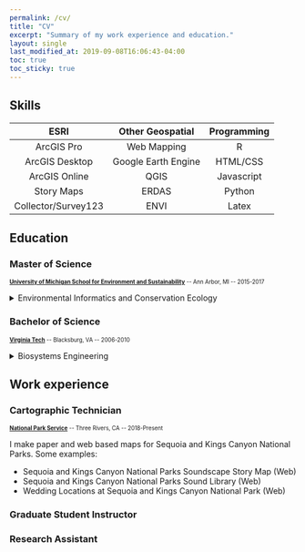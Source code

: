 ```yaml
---
permalink: /cv/
title: "CV"
excerpt: "Summary of my work experience and education."
layout: single
last_modified_at: 2019-09-08T16:06:43-04:00
toc: true
toc_sticky: true
---
```


## Skills

| ESRI                | Other Geospatial    | Programming |
| :-----------------: | :-----------------: | :---------: |
| ArcGIS Pro          | Web Mapping         | R           |
| ArcGIS Desktop      | Google Earth Engine | HTML/CSS    |
| ArcGIS Online       | QGIS                | Javascript  |
| Story Maps          | ERDAS               | Python      |
| Collector/Survey123 | ENVI                | Latex       | 

## Education

### Master of Science
<sub><sup>[**University of Michigan School for Environment and Sustainability**](https://seas.umich.edu) -- <i class="fa fa-map-marker"></i> Ann Arbor, MI -- <i class="fa fa-calendar" aria-hidden="true"></i> 2015-2017 </sup></sub>
<details>
  <summary>Environmental Informatics and Conservation Ecology</summary>
  
Students in environmental informatics learn to develop and use spatially explicit analytical and computer-based methods to assess and protect the Earth’s natural resources.  Students in conservation ecology learn the fundamental concepts and tehcniques necessary for the study of ecosystems, in order to reverse environmental damages.
</details>


### Bachelor of Science
<sub><sup>[**Virginia Tech**](https://www.bse.vt.edu) -- <i class="fa fa-map-marker"></i> Blacksburg, VA -- <i class="fa fa-calendar" aria-hidden="true"></i> 2006-2010 </sup></sub>
<details>
  <summary>Biosystems Engineering</summary>
  
Students in biosystems engineering learn principles of biology, chemistry, physics, and engineering and how to apply them to environmental problems.
</details>

## Work experience

### Cartographic Technician
<sub><sup>[**National Park Service**](https://www.nps.gov/seki) -- <i class="fa fa-map-marker"></i> Three Rivers, CA -- <i class="fa fa-calendar" aria-hidden="true"></i> 2018-Present</sup></sub>

I make paper and web based maps for Sequoia and Kings Canyon National Parks.  Some examples:
  * Sequoia and Kings Canyon National Parks Soundscape Story Map (Web)
  * Sequoia and Kings Canyon National Parks Sound Library (Web)
  * Wedding Locations at Sequoia and Kings Canyon National Park (Web)

### Graduate Student Instructor

### Research Assistant
